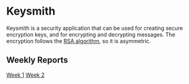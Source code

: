 # Keysmith

Keysmith is a security application that can be used for creating secure encryption keys, and for encrypting and decrypting messages.
The encryption follows the [RSA algorithm](https://en.wikipedia.org/wiki/RSA_(cryptosystem)), so it is asymmetric.

## Weekly Reports

[Week 1](https://github.com/SiniCode/keysmith/blob/main/documentation/weekly_report_1.md)
[Week 2](https://github.com/SiniCode/keysmith/blob/main/documentation/weekly_report_2.md)
